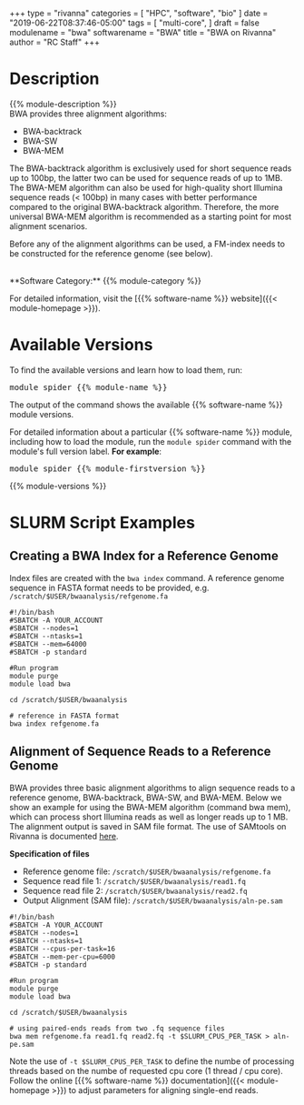 +++
type = "rivanna"
categories = [
  "HPC",
  "software",
  "bio"
]
date = "2019-06-22T08:37:46-05:00"
tags = [
  "multi-core",
]
draft = false
modulename = "bwa"
softwarename = "BWA"
title = "BWA on Rivanna"
author = "RC Staff"
+++

# Description
{{% module-description %}}
<br>
BWA provides three alignment algorithms:

+ BWA-backtrack
+ BWA-SW
+ BWA-MEM

The BWA-backtrack algorithm is exclusively used for short sequence reads up to 100bp, the latter two can be used for sequence reads of up to 1MB.  The BWA-MEM algorithm can also be used for high-quality short Illumina sequence reads (< 100bp) in many cases with better performance compared to the original BWA-backtrack algorithm.  Therefore, the more universal BWA-MEM algorithm is recommended as a starting point for most alignment scenarios.

Before any of the alignment algorithms can be used, a FM-index needs to be constructed for the reference genome (see below).

<br>
**Software Category:** {{% module-category %}}

For detailed information, visit the [{{% software-name %}} website]({{< module-homepage >}}).

# Available Versions
To find the available versions and learn how to load them, run:
<pre>module spider {{% module-name %}}</pre>

The output of the command shows the available {{% software-name %}} module versions.

For detailed information about a particular {{% software-name %}} module, including how to load the module, run the `module spider` command with the module's full version label. __For example__:
<pre>module spider {{% module-firstversion %}}</pre>

{{% module-versions %}}

# SLURM Script Examples

## Creating a BWA Index for a Reference Genome
Index files are created with the `bwa index` command. A reference genome sequence in FASTA format needs to be provided, e.g. `/scratch/$USER/bwaanalysis/refgenome.fa`

```
#!/bin/bash
#SBATCH -A YOUR_ACCOUNT
#SBATCH --nodes=1
#SBATCH --ntasks=1
#SBATCH --mem=64000
#SBATCH -p standard

#Run program
module purge
module load bwa

cd /scratch/$USER/bwaanalysis

# reference in FASTA format
bwa index refgenome.fa
```

## Alignment of Sequence Reads to a Reference Genome
BWA provides three basic alignment algorithms to align sequence reads to a reference genome, BWA-backtrack, BWA-SW, and BWA-MEM.  Below we show an example for using the BWA-MEM algorithm (command bwa mem), which can process short Illumina reads as well as longer reads up to 1 MB.  The alignment output is saved in SAM file format.  The use of SAMtools on Rivanna is documented [here](/userinfo/rivanna/software/samtools).  

**Specification of files**

+ Reference genome file: `/scratch/$USER/bwaanalysis/refgenome.fa`
+ Sequence read file 1: `/scratch/$USER/bwaanalysis/read1.fq`
+ Sequence read file 2: `/scratch/$USER/bwaanalysis/read2.fq`
+ Output Alignment (SAM file): `/scratch/$USER/bwaanalysis/aln-pe.sam`

```
#!/bin/bash
#SBATCH -A YOUR_ACCOUNT
#SBATCH --nodes=1
#SBATCH --ntasks=1
#SBATCH --cpus-per-task=16
#SBATCH --mem-per-cpu=6000
#SBATCH -p standard

#Run program
module purge
module load bwa

cd /scratch/$USER/bwaanalysis

# using paired-ends reads from two .fq sequence files
bwa mem refgenome.fa read1.fq read2.fq -t $SLURM_CPUS_PER_TASK > aln-pe.sam
```
Note the use of `-t $SLURM_CPUS_PER_TASK` to define the numbe of processing threads based on the numbe of requested cpu core (1 thread / cpu core). Follow the online [{{% software-name %}} documentation]({{< module-homepage >}}) to adjust parameters for aligning single-end reads.
